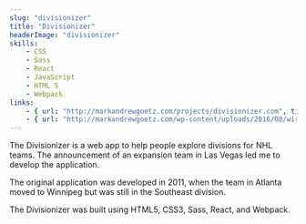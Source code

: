 ```yaml
---
slug: "divisionizer"
title: "Divisionizer"
headerImage: "divisionizer"
skills:
    - CSS
    - Sass
    - React
    - JavaScript
    - HTML 5
    - Webpack
links:
    - { url: "http://markandrewgoetz.com/projects/divisionizer.com", title: "Live site" }
    - { url: "http://markandrewgoetz.com/wp-content/uploads/2016/08/wireframes.pdf", title: "Wireframes" }
---
```


The Divisionizer is a web app to help people explore divisions for NHL teams.   The announcement of an expansion team in Las Vegas led me to develop the application.

The original application was developed in 2011, when the team in Atlanta moved to Winnipeg but was still in the Southeast division.

The Divisionizer was built using HTML5, CSS3, Sass, React, and Webpack.
